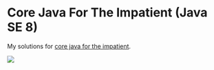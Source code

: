 # Core Java For The Impatient (Java SE 8)

My solutions for [core java for the impatient](http://horstmann.com/javaimpatient/index1.html).

![](http://horstmann.com/javaimpatient/cover.jpg)
